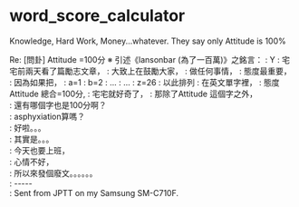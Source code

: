 # word_score_calculator
Knowledge, Hard Work, Money...whatever. They say only Attitude is 100%

Re: [問卦] Attitude =100分
※ 引述《lansonbar (為了一百萬)》之銘言：
: Y
: 宅宅前兩天看了篇勵志文章，
: 大致上在鼓勵大家，
: 做任何事情，
: 態度最重要，
: 因為如果把，
: a=1
: b=2
: ...
: ...
: z=26
: 以此排列
: 在英文單字裡，
: 態度Attitude 總合=100分,
: 宅宅就好奇了，
: 那除了Attitude 這個字之外，                                                   
: 還有哪個字也是100分啊？                                                       
: asphyxiation算嗎？                                                            
: 好啦。。。                                                                    
: 其實是。。。                                                                  
: 今天也要上班，                                                                
: 心情不好，                                                                    
: 所以來發個廢文。。。。。。                                                    
: -----                                                                         
: Sent from JPTT on my Samsung SM-C710F.              

